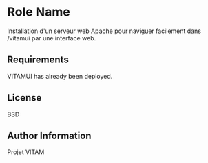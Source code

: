 Role Name
=========

Installation d'un serveur web Apache pour naviguer facilement dans /vitamui par une interface web.

Requirements
------------

VITAMUI has already been deployed.

License
-------

BSD

Author Information
------------------

Projet VITAM
